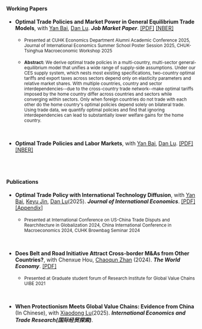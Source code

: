 #### Working Papers

- **Optimal Trade Policies and Market Power in General Equilibrium Trade Models**, with [Yan Bai](https://sites.google.com/site/yanbai06/home), [Dan Lu](https://sites.google.com/site/danluecon/home). ***Job Market Paper***. [[PDF]](https://hanxi-wang-econ.github.io/trade_policy_BLW.pdf) [[NBER]](https://www.nber.org/papers/w34358) 

    - <small>Presented at CUHK Economics Department Alumni Academic Conference 2025, Journal of International Economics Summer School Poster Session 2025, CHUK-Tsinghua Macroeconomic Workshop 2025</small>

    - <small><strong>Abstract:</strong> We derive optimal trade policies in a multi-country, multi-sector general-equilibrium model that unifies a wide range of supply-side assumptions. Under our CES supply system, which nests most existing specifications, two-country optimal tariffs and export taxes across sectors depend only on elasticity parameters and relative market shares. With multiple countries, country and sector interdependencies--due to the cross-country trade network--make optimal tariffs imposed by the home country differ across countries and sectors while converging within sectors. Only when foreign countries do not trade with each other do the home country's optimal policies depend solely on bilateral trade. Using trade data, we quantify optimal policies and find that ignoring interdependencies can lead to substantially lower welfare gains for the home country.</small>

<br>

- **Optimal Trade Policies and Labor Markets**, with [Yan Bai](https://sites.google.com/site/yanbai06/home), [Dan Lu](https://sites.google.com/site/danluecon/home). [[PDF]](https://hanxi-wang-econ.github.io/draft_tradepolicy_BLW.pdf) [[NBER]](https://www.nber.org/papers/w32919)

<br><br>

#### Publications

- **Optimal Trade Policy with International Technology Diffusion**, with [Yan Bai](https://sites.google.com/site/yanbai06/home), [Keyu Jin](https://www.keyujin.com/), [Dan Lu](https://sites.google.com/site/danluecon/home)(2025).  ***Journal of International Economics***. [[PDF]](https://hanxi-wang-econ.github.io/diffusion_main.pdf) [[Appendix]](https://hanxi-wang-econ.github.io/diffusion_appendix.pdf)

    - <small>Presented at International Conference on US-China Trade Disputs and Rearchitecture in Globalization 2024, China International Conference in Macroeconomics 2024, CUHK Brownbag Seminar 2024</small>

<br>

- **Does Belt and Road Initiative Attract Cross-border M&As from Other Countries?**, with Chenxue Hou, [Chaoqun Zhan](https://scholars.hkbu.edu.hk/en/persons/CQZHAN) (2024).  ***The World Economy***. [[PDF]](https://hanxi-wang-econ.github.io/BRI.pdf)

    - <small>Presented at Graduate student forum of Research Institute for Global Value Chains UIBE 2021</small>

<br>

- **When Protectionism Meets Global Value Chains: Evidence from China** (In Chinese), with [Xiaodong Lu](https://lingnan.sysu.edu.cn/faculty/LuXiaodong)(2025).  ***International Economics and Trade Research(国际经贸探索)***.



